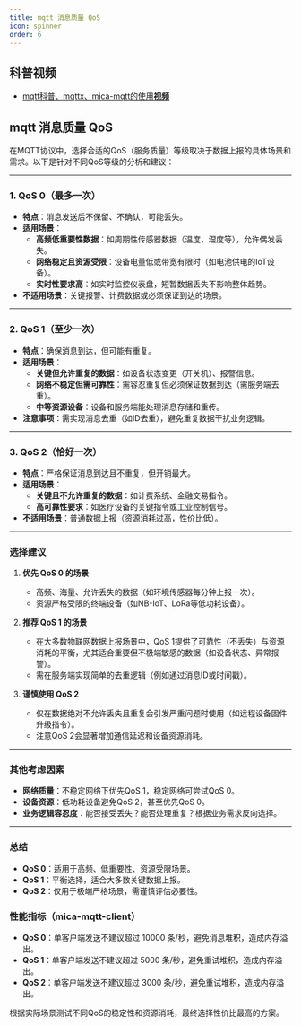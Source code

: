 ```yaml
---
title: mqtt 消息质量 QoS
icon: spinner
order: 6
---
```


## 科普视频

- [mqtt科普、mqttx、mica-mqtt的使用**视频**](https://www.bilibili.com/video/BV1wv4y1F7Av/)

## mqtt 消息质量 QoS

在MQTT协议中，选择合适的QoS（服务质量）等级取决于数据上报的具体场景和需求。以下是针对不同QoS等级的分析和建议：

---

### **1. QoS 0（最多一次）**
- **特点**：消息发送后不保留、不确认，可能丢失。
- **适用场景**：
    - **高频低重要性数据**：如周期性传感器数据（温度、湿度等），允许偶发丢失。
    - **网络稳定且资源受限**：设备电量低或带宽有限时（如电池供电的IoT设备）。
    - **实时性要求高**：如实时监控仪表盘，短暂数据丢失不影响整体趋势。
- **不适用场景**：关键报警、计费数据或必须保证到达的场景。

---

### **2. QoS 1（至少一次）**
- **特点**：确保消息到达，但可能有重复。
- **适用场景**：
    - **关键但允许重复的数据**：如设备状态变更（开关机）、报警信息。
    - **网络不稳定但需可靠性**：需容忍重复但必须保证数据到达（需服务端去重）。
    - **中等资源设备**：设备和服务端能处理消息存储和重传。
- **注意事项**：需实现消息去重（如ID去重），避免重复数据干扰业务逻辑。

---

### **3. QoS 2（恰好一次）**
- **特点**：严格保证消息到达且不重复，但开销最大。
- **适用场景**：
    - **关键且不允许重复的数据**：如计费系统、金融交易指令。
    - **高可靠性要求**：如医疗设备的关键指令或工业控制信号。
- **不适用场景**：普通数据上报（资源消耗过高，性价比低）。

---

### **选择建议**

1. **优先 QoS 0 的场景**
    - 高频、海量、允许丢失的数据（如环境传感器每分钟上报一次）。
    - 资源严格受限的终端设备（如NB-IoT、LoRa等低功耗设备）。


2. **推荐 QoS 1 的场景**
    - 在大多数物联网数据上报场景中，QoS 1提供了可靠性（不丢失）与资源消耗的平衡，尤其适合重要但不极端敏感的数据（如设备状态、异常报警）。
    - 需在服务端实现简单的去重逻辑（例如通过消息ID或时间戳）。


3. **谨慎使用 QoS 2**
    - 仅在数据绝对不允许丢失且重复会引发严重问题时使用（如远程设备固件升级指令）。
    - 注意QoS 2会显著增加通信延迟和设备资源消耗。

---

### **其他考虑因素**
- **网络质量**：不稳定网络下优先QoS 1，稳定网络可尝试QoS 0。
- **设备资源**：低功耗设备避免QoS 2，甚至优先QoS 0。
- **业务逻辑容忍度**：能否接受丢失？能否处理重复？根据业务需求反向选择。

---

### **总结**
- **QoS 0**：适用于高频、低重要性、资源受限场景。
- **QoS 1**：平衡选择，适合大多数关键数据上报。
- **QoS 2**：仅用于极端严格场景，需谨慎评估必要性。

### **性能指标（mica-mqtt-client）**

- **QoS 0**：单客户端发送不建议超过 10000 条/秒，避免消息堆积，造成内存溢出。
- **QoS 1**：单客户端发送不建议超过 5000 条/秒，避免重试堆积，造成内存溢出。
- **QoS 2**：单客户端发送不建议超过 3000 条/秒，避免重试堆积，造成内存溢出。

根据实际场景测试不同QoS的稳定性和资源消耗，最终选择性价比最高的方案。
